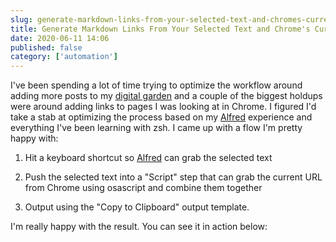```yaml
---
slug: generate-markdown-links-from-your-selected-text-and-chromes-current-url-using-alfred
title: Generate Markdown Links From Your Selected Text and Chrome's Current Url Using Alfred
date: 2020-06-11 14:06
published: false
category: ['automation']
---
```


I've been spending a lot of time trying to optimize the workflow around adding more posts to my [digital garden](https://johnlindquist.com/) and a couple of the biggest holdups were around adding links to pages I was looking at in Chrome. I figured I'd take a stab at optimizing the process based on my [Alfred](https://www.alfredapp.com/) experience and everything I've been learning with zsh. I came up with a flow I'm pretty happy with:

1. Hit a keyboard shortcut so [Alfred](https://www.alfredapp.com/) can grab the selected text

2. Push the selected text into a "Script" step that can grab the current URL from Chrome using osascript and combine them together

3. Output using the "Copy to Clipboard" output template.

I'm really happy with the result. You can see it in action below:





<EggheadEmbed slug="egghead-generate-a-markdown-link-from-selected-text-with-chrome-s-current-url-using-alfred"/>
